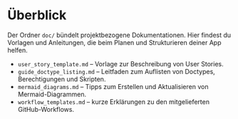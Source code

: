 # Überblick

Der Ordner `doc/` bündelt projektbezogene Dokumentationen. Hier findest du Vorlagen und Anleitungen, die beim Planen und Strukturieren deiner App helfen.

* `user_story_template.md` – Vorlage zur Beschreibung von User Stories.
* `guide_doctype_listing.md` – Leitfaden zum Auflisten von Doctypes, Berechtigungen und Skripten.
* `mermaid_diagrams.md` – Tipps zum Erstellen und Aktualisieren von Mermaid-Diagrammen.
* `workflow_templates.md` – kurze Erklärungen zu den mitgelieferten GitHub-Workflows.

